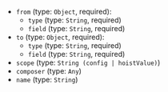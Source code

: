 
* `from` (type: `Object`, required): 
  * `type` (type: `String`, required)
  * `field` (type: `String`, required)
* `to` (type: `Object`, required): 
  * `type` (type: `String`, required)
  * `field` (type: `String`, required)
* `scope` (type: `String (config | hoistValue)`)
* `composer` (type: `Any`)
* `name` (type: `String`)